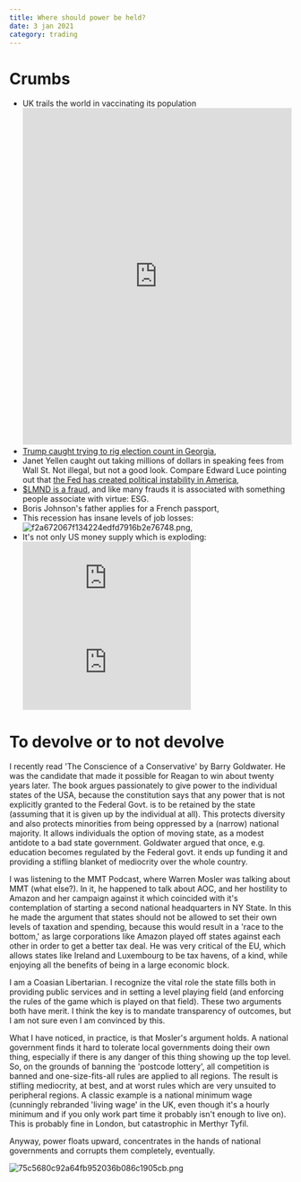 ```yaml
---
title: Where should power be held?
date: 3 jan 2021
category: trading
---
```


# Crumbs

- UK trails the world in vaccinating its population<iframe src="https://ourworldindata.org/grapher/cumulative-covid-vaccinations?tab=chart&stackMode=absolute&time=earliest..latest&region=World" loading="lazy" style="width: 100%; height: 600px; border: 0px none;"></iframe>
- [Trump caught trying to rig election count in Georgia](https://twitter.com/keithedwards/status/1345796238722129923),
- Janet Yellen caught out taking millions of dollars in speaking fees from Wall St. Not illegal, but not a good look. Compare Edward Luce pointing out that [the Fed has created political instability in America](https://www.ft.com/content/bcb8d4d9-ca6d-45b7-aafc-9e9ecf672a5b),
- [$LMND is a fraud](https://friendlybearresearch.com/2020/12/31/how-lemonade-hijacked-the-esg-movement-to-pull-off-the-1-stock-promotion-of-2020/), and like many frauds it is associated with something people associate with virtue: ESG. 
- Boris Johnson's father applies for a French passport,
- This recession has insane levels of job losses: 
![f2a672067f134224edfd7916b2e76748.png]({attach}f2a672067f134224edfd7916b2e76748.png),
- It's not only US money supply which is exploding: <div class="embed-container"><iframe src="https://fred.stlouisfed.org/graph/graph-landing.php?g=zqFg&width=670&height=475" scrolling="no" frameborder="0" style="overflow:hidden;" allowTransparency="true" loading="lazy"></iframe></div><script src="https://fred.stlouisfed.org/graph/js/embed.js" type="text/javascript"></script><div class="embed-container"><iframe src="https://fred.stlouisfed.org/graph/graph-landing.php?g=zqFg&width=670&height=475" scrolling="no" frameborder="0" style="overflow:hidden;" allowTransparency="true" loading="lazy"></iframe></div><script src="https://fred.stlouisfed.org/graph/js/embed.js" type="text/javascript"></script>

# To devolve or to not devolve

I recently read 'The Conscience of a Conservative' by Barry Goldwater. He was the candidate that made it possible for Reagan to win about twenty years later. The book argues passionately to give power to the individual states of the USA, because the constitution says that any power that is not explicitly granted to the Federal Govt. is to be retained by the state (assuming that it is given up by the individual at all). This protects diversity and also protects minorities from being oppressed by a (narrow) national majority. It allows individuals the option of moving state, as a modest antidote to a bad state government. Goldwater argued that once, e.g. education becomes regulated by the Federal govt. it ends up funding it and providing a stifling blanket of mediocrity over the whole country. 

I was listening to the MMT Podcast, where Warren Mosler was talking about MMT (what else?). In it, he happened to talk about AOC, and her hostility to Amazon and her campaign against it which coincided with it's contemplation of starting a second national headquarters in NY State. In this he made the argument that states should not be allowed to set their own levels of taxation and spending, because this would result in a 'race to the bottom,' as large corporations like Amazon played off states against each other in order to get a better tax deal. He was very critical of the EU, which allows states like Ireland and Luxembourg to be tax havens, of a kind, while enjoying all the benefits of being in a large economic block.

I am a Coasian Libertarian. I recognize the vital role the state fills both in providing public services and in setting a level playing field (and enforcing the rules of the game which is played on that field). These two arguments both have merit. 
I think the key is to mandate transparency of outcomes, but I am not sure even I am convinced by this.

What I have noticed, in practice, is that Mosler's argument holds. A national government finds it hard to tolerate local governments doing their own thing, especially if there is any danger of this thing showing up the top level. 
So, on the grounds of banning the 'postcode lottery', all competition is banned and one-size-fits-all rules are applied to all regions. The result is stifling mediocrity, at best, and at worst rules which are very unsuited to peripheral regions.
A classic example is a national minimum wage (cunningly rebranded 'living wage' in the UK, even though it's a hourly minimum and if you only work part time it probably isn't enough to live on). This is probably fine in London, but catastrophic in Merthyr Tyfil. 

Anyway, power floats upward, concentrates in the hands of national governments and corrupts them completely, eventually.


![75c5680c92a64fb952036b086c1905cb.png]({attach}75c5680c92a64fb952036b086c1905cb.png)
